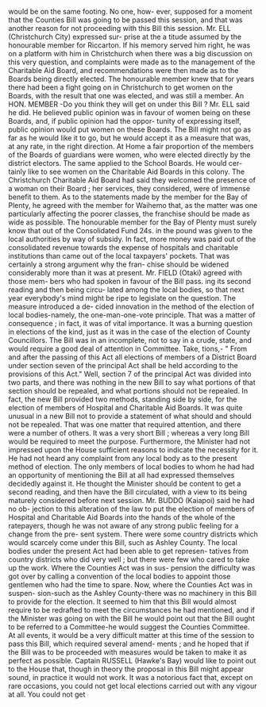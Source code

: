 would be on the same footing. No one, how- ever, supposed for a moment that the Counties Bill was going to be passed this session, and that was another reason for not proceeding with this Bill this session. Mr. ELL (Christchurch City) expressed sur- prise at the a titude assumed by the honourable member for Riccarton. If his memory served him right, he was on a platform with him in Christchurch when there was a big discussion on this very question, and complaints were made as to the management of the Charitable Aid Board, and recommendations were then made as to the Boards being directly elected. The honourable member knew that for years there had been a fight going on in Christchurch to get women on the Boards, with the result that one was elected, and was still a member. An HON. MEMBER -Do you think they will get on under this Bill ? Mr. ELL said he did. He believed public opinion was in favour of women being on these Boards, and, if public opinion had the oppor- tunity of expressing itself, public opinion would put women on these Boards. The Bill might not go as far as he would like it to go, but he would accept it as a measure that was, at any rate, in the right direction. At Home a fair proportion of the members of the Boards of guardians were women, who were elected directly by the district electors. The same applied to the School Boards. He would cer- tainly like to see women on the Charitable Aid Boards in this colony. The Christchurch Charitable Aid Board had said they welcomed the presence of a woman on their Board ; her services, they considered, were of immense benefit to them. As to the statements made by the member for the Bay of Plenty, he agreed with the member for Waihemo that, as the matter was one particularly affecting the poorer classes, the franchise should be made as wide as possible. The honourable member for the Bay of Plenty must surely know that out of the Consolidated Fund 24s. in the pound was given to the local authorities by way of subsidy. In fact, more money was paid out of the consolidated revenue towards the expense of hospitals and charitable institutions than came out of the local taxpayers' pockets. That was certainly a strong argument why the fran- chise should be widened considerably more than it was at present. Mr. FIELD (Otaki) agreed with those mem- bers who had spoken in favour of the Bill pass. ing its second reading and then being circu- lated among the local bodies, so that next year everybody's mind might be ripe to legislate on the question. The measure introduced a de- cided innovation in the method of the election of local bodies-namely, the one-man-one-vote principle. That was a matter of consequence ; in fact, it was of vital importance. It was a burning question in elections of the kind, just as it was in the case of the election of County Councillors. The Bill was in an incomplete, not to say in a crude, state, and would require a good deal of attention in Committee. Take, tions,- " From and after the passing of this Act all elections of members of a District Board under section seven of the principal Act shall be held according to the provisions of this Act." Well, section 7 of the principal Act was divided into two parts, and there was nothing in the new Bill to say what portions of that section should be repealed, and what portions should not be repealed. In fact, the new Bill provided two methods, standing side by side, for the election of members of Hospital and Charitable Aid Boards. It was quite unusual in a new Bill not to provide a statement of what should and should not be repealed. That was one matter that required attention, and there were a number of others. It was a very short Bill ; whereas a very long Bill would be required to meet the purpose. Furthermore, the Minister had not impressed upon the House sufficient reasons to indicate the necessity for it. He had not heard any complaint from any local body as to the present method of election. The only members of local bodies to whom he had had an opportunity of mentioning the Bill at all had expressed themselves decidedly against it. He thought the Minister should be content to get a second reading, and then have the Bill circulated, with a view to its being maturely considered before next session. Mr. BUDDO (Kaiapoi) said he had no ob- jection to this alteration of the law to put the election of members of Hospital and Charitable Aid Boards into the hands of the whole of the ratepayers, though he was not aware of any strong public feeling for a change from the pre- sent system. There were some country districts which would scarcely come under this Bill, such as Ashley County. The local bodies under the present Act had been able to get represen- tatives from country districts who did very well ; but there were few who cared to take up the work. Where the Counties Act was in sus- pension the difficulty was got over by calling a convention of the local bodies to appoint those gentlemen who had the time to spare. Now, where the Counties Act was in suspen- sion-such as the Ashley County-there was no machinery in this Bill to provide for the election. It seemed to him that this Bill would almost require to be redrafted to meet the circumstances he had mentioned, and if the Minister was going on with the Bill he would point out that the Bill ought to be referred to a Committee-he would suggest the Counties Committee. At all events, it would be a very difficult matter at this time of the session to pass this Bill, which required several amend- ments ; and he hoped that if the Bill was to be proceeded with measures would be taken to make it as perfect as possible. Captain RUSSELL (Hawke's Bay) would like to point out to the House that, though in theory the proposal in this Bill might appear sound, in practice it would not work. It was a notorious fact that, except on rare occasions, you could not get local elections carried out with any vigour at all. You could not get 